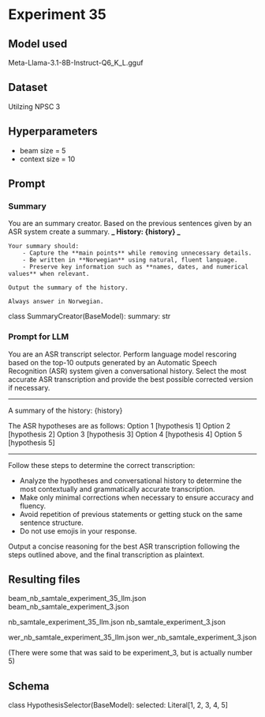 # Experiment 35

## Model used

Meta-Llama-3.1-8B-Instruct-Q6_K_L.gguf

## Dataset

Utilzing NPSC 3

## Hyperparameters

- beam size = 5
- context size = 10

## Prompt

### Summary

You are an summary creator.
Based on the previous sentences given by an ASR system create a summary.
**_
History:
{history}
_**

    Your summary should:
        - Capture the **main points** while removing unnecessary details.
        - Be written in **Norwegian** using natural, fluent language.
        - Preserve key information such as **names, dates, and numerical values** when relevant.

    Output the summary of the history.

    Always answer in Norwegian.

class SummaryCreator(BaseModel):
summary: str

### Prompt for LLM

You are an ASR transcript selector.
Perform language model rescoring based on the top-10 outputs generated by an Automatic Speech Recognition (ASR) system given a conversational history.
Select the most accurate ASR transcription and provide the best possible corrected version if necessary.

---

A summary of the history:
{history}

The ASR hypotheses are as follows:
Option 1 [hypothesis 1]
Option 2 [hypothesis 2]
Option 3 [hypothesis 3]
Option 4 [hypothesis 4]
Option 5 [hypothesis 5]

---

Follow these steps to determine the correct transcription:

- Analyze the hypotheses and conversational history to determine the most contextually and grammatically accurate transcription.
- Make only minimal corrections when necessary to ensure accuracy and fluency.
- Avoid repetition of previous statements or getting stuck on the same sentence structure.
- Do not use emojis in your response.

Output a concise reasoning for the best ASR transcription following the steps outlined above, and the final transcription as plaintext.

## Resulting files

beam_nb_samtale_experiment_35_llm.json
beam_nb_samtale_experiment_3.json

nb_samtale_experiment_35_llm.json
nb_samtale_experiment_3.json

wer_nb_samtale_experiment_35_llm.json
wer_nb_samtale_experiment_3.json

(There were some that was said to be experiment_3, but is actually number 5)

## Schema

class HypothesisSelector(BaseModel):
selected: Literal[1, 2, 3, 4, 5]
